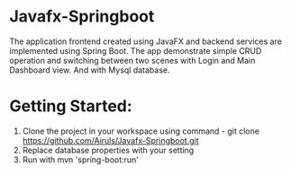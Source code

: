 # Javafx-Springboot
The application frontend created using JavaFX and backend services are implemented using Spring Boot. The app demonstrate simple CRUD operation and switching between two scenes with Login and Main Dashboard view. And with Mysql database.

# Getting Started:
1. Clone the project in your workspace using command - git clone https://github.com/Airuls/Javafx-Springboot.git
2. Replace database properties with your setting
3. Run with mvn 'spring-boot:run'
